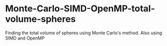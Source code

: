 # Monte-Carlo-SIMD-OpenMP-total-volume-spheres
Finding the total volume of spheres using Monte Carlo's method. Also using SIMD and OpenMP

